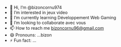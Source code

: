 - 👋 Hi, I’m @bizoncornu974
- 👀 I’m interested in  jeux video 
- 🌱 I’m currently learning Développement Web Gaming
- 💞️ I’m looking to collaborate avec vous
- 📫 How to reach me bizoncornu96@gmail.com
- 😄 Pronouns: ...bizon 
- ⚡ Fun fact: ...

<!---
bizoncornu974/bizoncornu974 is a ✨ special ✨ repository because its `README.md` (this file) appears on your GitHub profile.
You can click the Preview link to take a look at your changes.
--->
